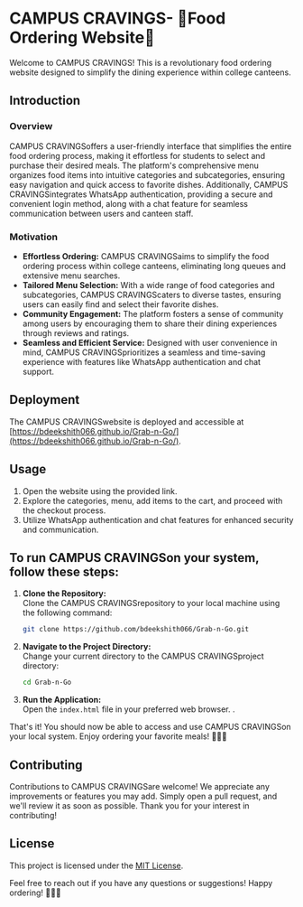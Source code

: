 # CAMPUS CRAVINGS- 🍕Food Ordering Website🍔

Welcome to CAMPUS CRAVINGS! This is a revolutionary food ordering website designed to simplify the dining experience within college canteens.

## Introduction

### Overview

CAMPUS CRAVINGSoffers a user-friendly interface that simplifies the entire food ordering process, making it effortless for students to select and purchase their desired meals. The platform's comprehensive menu organizes food items into intuitive categories and subcategories, ensuring easy navigation and quick access to favorite dishes. Additionally, CAMPUS CRAVINGSintegrates WhatsApp authentication, providing a secure and convenient login method, along with a chat feature for seamless communication between users and canteen staff.

### Motivation

- **Effortless Ordering:** CAMPUS CRAVINGSaims to simplify the food ordering process within college canteens, eliminating long queues and extensive menu searches.
- **Tailored Menu Selection:** With a wide range of food categories and subcategories, CAMPUS CRAVINGScaters to diverse tastes, ensuring users can easily find and select their favorite dishes.
- **Community Engagement:** The platform fosters a sense of community among users by encouraging them to share their dining experiences through reviews and ratings.
- **Seamless and Efficient Service:** Designed with user convenience in mind, CAMPUS CRAVINGSprioritizes a seamless and time-saving experience with features like WhatsApp authentication and chat support.

## Deployment

The CAMPUS CRAVINGSwebsite is deployed and accessible at [https://bdeekshith066.github.io/Grab-n-Go/](https://bdeekshith066.github.io/Grab-n-Go/).


## Usage

1. Open the website using the provided link.
2. Explore the categories, menu, add items to the cart, and proceed with the checkout process.
3. Utilize WhatsApp authentication and chat features for enhanced security and communication.


## To run CAMPUS CRAVINGSon your system, follow these steps:

1. **Clone the Repository:**  
   Clone the CAMPUS CRAVINGSrepository to your local machine using the following command:

   ```bash
   git clone https://github.com/bdeekshith066/Grab-n-Go.git
   ```

2. **Navigate to the Project Directory:**  
   Change your current directory to the CAMPUS CRAVINGSproject directory:

   ```bash
   cd Grab-n-Go
   ```

3. **Run the Application:**  
   Open the `index.html` file in your preferred web browser.
.

That's it! You should now be able to access and use CAMPUS CRAVINGSon your local system. Enjoy ordering your favorite meals! 🍔🥗🍰

## Contributing

Contributions to CAMPUS CRAVINGSare welcome! We appreciate any improvements or features you may add. Simply open a pull request, and we'll review it as soon as possible. Thank you for your interest in contributing!

## License

This project is licensed under the [MIT License](LICENSE).



Feel free to reach out if you have any questions or suggestions! Happy ordering! 🍔🥗🍰
